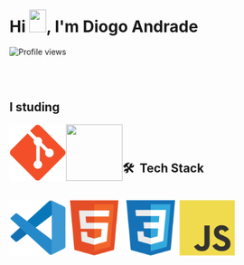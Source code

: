 <!--
<img align="right" height="590em" src="https://raw.githubusercontent.com/gist/maykbrito/618ef18e3bbb7cdfd200f3a4fc1aabc6/raw/201d47c76006c99fe0dc55ea92e76bdca5537f08/githubcard.svg"/> -->
<h1 align="left">Hi <img src="https://raw.githubusercontent.com/kaueMarques/kaueMarques/master/hi.gif" width="30px" height="40px">, I'm Diogo Andrade</h1>
<p align="left"> <img src="https://komarev.com/ghpvc/?username=DiogoAMoura&color=red" alt="Profile views" /> </p>

<br><br>

## I studing
<img src="https://raw.githubusercontent.com/devicons/devicon/master/icons/git/git-original.svg" width="100" height="100" align="left">
<img src="https://raw.githubusercontent.com/danielcranney/readme-generator/main/public/icons/skills/rust-colored.svg" width="100" height="100" align="left">
<br><br>

## 🛠 &nbsp;Tech Stack
<br>
<img src="https://raw.githubusercontent.com/devicons/devicon/master/icons/vscode/vscode-original.svg" width="100" height"100" align="left">
<img src="https://raw.githubusercontent.com/devicons/devicon/master/icons/html5/html5-original.svg" width="100" height="100" align="left">
<img src="https://raw.githubusercontent.com/devicons/devicon/master/icons/css3/css3-original.svg" width="100" height="100" align="left">
<img src="https://raw.githubusercontent.com/devicons/devicon/master/icons/javascript/javascript-original.svg" width="100" height="100" align="left">
